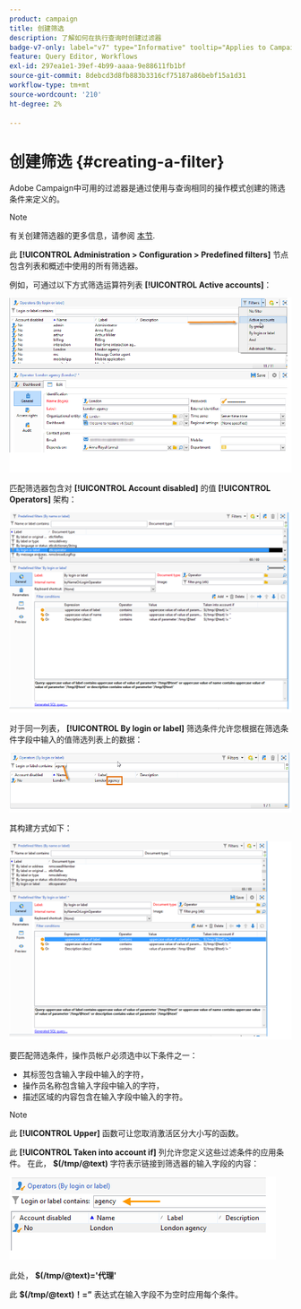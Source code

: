 ```yaml
---
product: campaign
title: 创建筛选
description: 了解如何在执行查询时创建过滤器
badge-v7-only: label="v7" type="Informative" tooltip="Applies to Campaign Classic v7 only"
feature: Query Editor, Workflows
exl-id: 297ea1e1-39ef-4b99-aaaa-9e88611fb1bf
source-git-commit: 8debcd3d8fb883b3316cf75187a86bebf15a1d31
workflow-type: tm+mt
source-wordcount: '210'
ht-degree: 2%

---
```


# 创建筛选 {#creating-a-filter}



Adobe Campaign中可用的过滤器是通过使用与查询相同的操作模式创建的筛选条件来定义的。

>[!NOTE]
>
>有关创建筛选器的更多信息，请参阅 [本节](../../platform/using/filtering-options.md).

此 **[!UICONTROL Administration > Configuration > Predefined filters]** 节点包含列表和概述中使用的所有筛选器。

例如，可通过以下方式筛选运算符列表 **[!UICONTROL Active accounts]**：

![](assets/query_editor_filter_sample_1.png)

匹配筛选器包含对 **[!UICONTROL Account disabled]** 的值 **[!UICONTROL Operators]** 架构：

![](assets/query_editor_filter_sample_2.png)

对于同一列表， **[!UICONTROL By login or label]** 筛选条件允许您根据在筛选条件字段中输入的值筛选列表上的数据：

![](assets/query_editor_filter_sample_3.png)

其构建方式如下：

![](assets/query_editor_filter_sample_4.png)

要匹配筛选条件，操作员帐户必须选中以下条件之一：

* 其标签包含输入字段中输入的字符，
* 操作员名称包含输入字段中输入的字符，
* 描述区域的内容包含在输入字段中输入的字符。

>[!NOTE]
>
>此 **[!UICONTROL Upper]** 函数可让您取消激活区分大小写的函数。

此 **[!UICONTROL Taken into account if]** 列允许您定义这些过滤条件的应用条件。 在此， **$(/tmp/@text)** 字符表示链接到筛选器的输入字段的内容：

![](assets/query_editor_filter_sample_5.png)

此处， **$(/tmp/@text)=&#39;代理&#39;**

此 **$(/tmp/@text)！=”** 表达式在输入字段不为空时应用每个条件。
